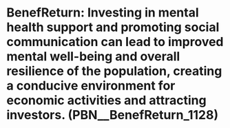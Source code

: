 # BenefReturn: __Investing in mental health support and promoting social communication can lead to improved mental well-being and overall resilience of the population, creating a conducive environment for economic activities and attracting investors.__ (PBN__BenefReturn_1128)


